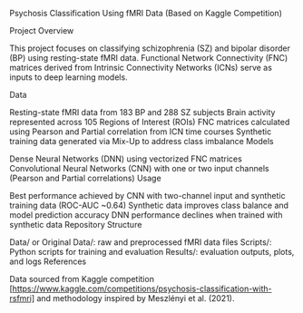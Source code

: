 Psychosis Classification Using fMRI Data (Based on Kaggle Competition)
 
Project Overview

This project focuses on classifying schizophrenia (SZ) and bipolar disorder (BP) using resting-state fMRI data. Functional Network Connectivity (FNC) matrices derived from Intrinsic Connectivity Networks (ICNs) serve as inputs to deep learning models.

Data

Resting-state fMRI data from 183 BP and 288 SZ subjects
Brain activity represented across 105 Regions of Interest (ROIs)
FNC matrices calculated using Pearson and Partial correlation from ICN time courses
Synthetic training data generated via Mix-Up to address class imbalance
Models

Dense Neural Networks (DNN) using vectorized FNC matrices
Convolutional Neural Networks (CNN) with one or two input channels (Pearson and Partial correlations)
Usage

Best performance achieved by CNN with two-channel input and synthetic training data (ROC-AUC ~0.64)
Synthetic data improves class balance and model prediction accuracy
DNN performance declines when trained with synthetic data
Repository Structure

Data/ or Original Data/: raw and preprocessed fMRI data files
Scripts/: Python scripts for training and evaluation
Results/: evaluation outputs, plots, and logs
References

Data sourced from Kaggle competition [https://www.kaggle.com/competitions/psychosis-classification-with-rsfmri] and methodology inspired by Meszlényi et al. (2021).
